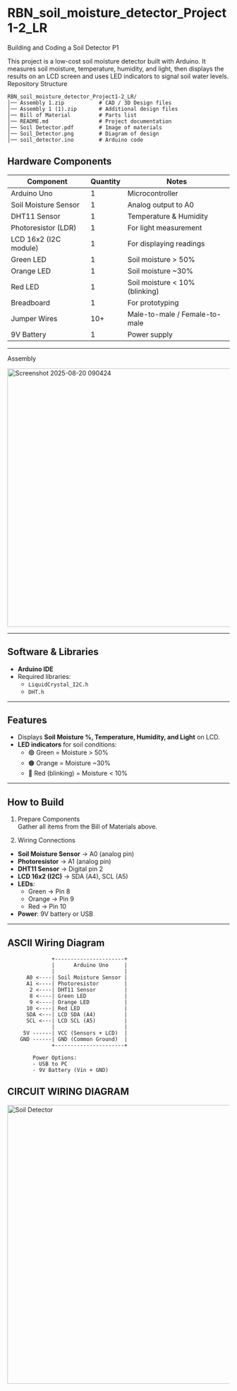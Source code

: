 # RBN_soil_moisture_detector_Project1-2_LR
Building and Coding a Soil Detector P1

This project is a low-cost soil moisture detector built with Arduino. It measures soil moisture, temperature, humidity, and light, then displays the results on an LCD screen and uses LED indicators to signal soil water levels.  
 Repository Structure

```
RBN_soil_moisture_detector_Project1-2_LR/
│── Assembly 1.zip           # CAD / 3D Design files
│── Assembly 1 (1).zip       # Additional design files
│── Bill of Material         # Parts list
│── README.md                # Project documentation
│── Soil Detector.pdf        # Image of materials
│── Soil_Detector.png        # Diagram of design
│── soil_detector.ino        # Arduino code
```
## Hardware Components

| Component              | Quantity | Notes                                  |
|------------------------|----------|----------------------------------------|
| Arduino Uno            | 1        | Microcontroller                        |
| Soil Moisture Sensor   | 1        | Analog output to A0                    |
| DHT11 Sensor           | 1        | Temperature & Humidity                 |
| Photoresistor (LDR)    | 1        | For light measurement                  |
| LCD 16x2 (I2C module)  | 1        | For displaying readings                |
| Green LED              | 1        | Soil moisture > 50%                    |
| Orange LED             | 1        | Soil moisture ~30%                     |
| Red LED                | 1        | Soil moisture < 10% (blinking)         |
| Breadboard             | 1        | For prototyping                        |
| Jumper Wires           | 10+      | Male-to-male / Female-to-male          |
| 9V Battery             | 1        | Power supply                           |

---
Assembly

<img width="876" height="586" alt="Screenshot 2025-08-20 090424" src="https://github.com/user-attachments/assets/28c09a8f-47e3-4b5f-b323-c1f7f8a0b123" />

---
## Software & Libraries

- **Arduino IDE**  
- Required libraries:  
  - `LiquidCrystal_I2C.h`  
  - `DHT.h`  

---
## Features

- Displays **Soil Moisture %, Temperature, Humidity, and Light** on LCD.  
- **LED indicators** for soil conditions:  
  - 🟢 Green = Moisture > 50%  
  - 🟠 Orange = Moisture ~30%  
  - 🔴 Red (blinking) = Moisture < 10%  

---
## How to Build  

1. Prepare Components  
Gather all items from the Bill of Materials above.  

2. Wiring Connections  

- **Soil Moisture Sensor** → A0 (analog pin)  
- **Photoresistor** → A1 (analog pin)  
- **DHT11 Sensor** → Digital pin 2  
- **LCD 16x2 (I2C)** → SDA (A4), SCL (A5)  
- **LEDs**:  
  - Green → Pin 8  
  - Orange → Pin 9  
  - Red → Pin 10  
- **Power**: 9V battery or USB  

---
## ASCII Wiring Diagram  

```
              +----------------------+
              |      Arduino Uno     |
              |                      |
      A0 <----| Soil Moisture Sensor |
      A1 <----| Photoresistor        |
       2 <----| DHT11 Sensor         |
       8 <----| Green LED            |
       9 <----| Orange LED           |
      10 <----| Red LED              |
      SDA <---| LCD SDA (A4)         |
      SCL <---| LCD SCL (A5)         |
              |                      |
     5V ------| VCC (Sensors + LCD)  |
    GND ------| GND (Common Ground)  |
              +----------------------+

        Power Options:
        - USB to PC
        - 9V Battery (Vin + GND)
```
## CIRCUIT WIRING DIAGRAM
<img width="1536" height="632" alt="Soil Detector" src="https://github.com/user-attachments/assets/16647565-e7f8-40eb-8a5c-ff4a8a42ae73" />

